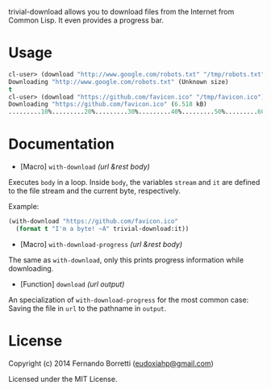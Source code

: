 trivial-download allows you to download files from the Internet from Common
Lisp. It even provides a progress bar.

# Usage

```lisp
cl-user> (download "http://www.google.com/robots.txt" "/tmp/robots.txt")
Downloading "http://www.google.com/robots.txt" (Unknown size)
t
cl-user> (download "https://github.com/favicon.ico" "/tmp/favicon.ico")
Downloading "https://github.com/favicon.ico" (6.518 kB)
.........10%.........20%.........30%.........40%.........50%.........60%.........70%.........80%.........90%.........100%t
```

# Documentation

* [Macro] `with-download` *(url &rest body)*

Executes `body` in a loop. Inside `body`, the variables `stream` and `it` are
defined to the file stream and the current byte, respectively.

Example:

```lisp
(with-download "https://github.com/favicon.ico"
  (format t "I'm a byte! ~A" trivial-download:it))
```

* [Macro] `with-download-progress` *(url &rest body)*

The same as `with-download`, only this prints progress information while
downloading.

* [Function] `download` *(url output)*

An specialization of `with-download-progress` for the most common case: Saving
the file in `url` to the pathname in `output`.

# License

Copyright (c) 2014 Fernando Borretti (eudoxiahp@gmail.com)

Licensed under the MIT License.

